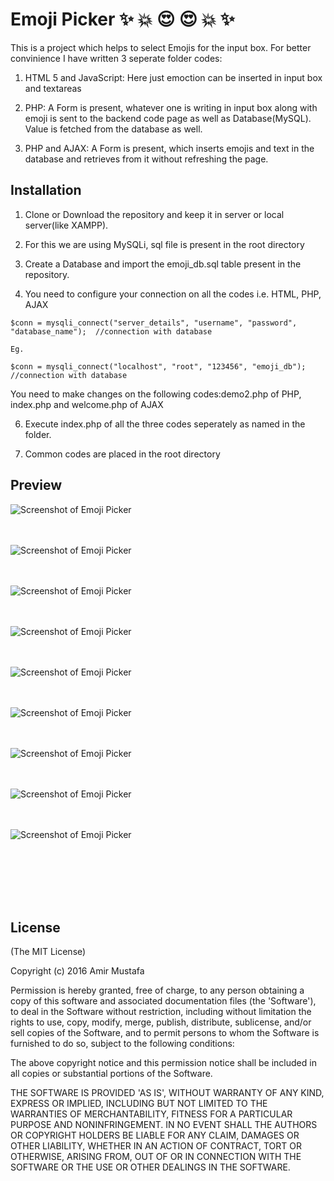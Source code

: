 # Emoji Picker  :sparkles: :boom: :heart_eyes: :heart_eyes: :boom: :sparkles:

This is a project which helps to select Emojis for the input box. For better convinience I have written 3 seperate folder codes:

1. HTML 5 and JavaScript: Here just emoction can be inserted in input box and textareas

2. PHP: A Form is present, whatever one is writing in input box along with emoji is sent to the backend code page as well as Database(MySQL). Value is fetched from the database as well.

3. PHP and AJAX: A Form is present, which inserts emojis and text in the database and retrieves from it without refreshing the page.


## Installation

1. Clone or Download the repository and keep it in server or local server(like XAMPP).

2. For this we are using MySQLi, sql file is present in the root directory

3. Create a Database and import the emoji_db.sql table present in the repository.

4. You need to configure your connection on all the codes i.e. HTML, PHP, AJAX

```
$conn = mysqli_connect("server_details", "username", "password", "database_name");  //connection with database

Eg. 

$conn = mysqli_connect("localhost", "root", "123456", "emoji_db");  //connection with database

```

You need to make changes on the following codes:demo2.php of PHP, index.php and welcome.php of AJAX 

6. Execute index.php of all the three codes seperately as named in the folder.

7. Common codes are placed in the root directory

  
## Preview


![Screenshot of Emoji Picker ](https://cloud.githubusercontent.com/assets/15896579/25564686/88ad06b8-2dd6-11e7-891f-c53ac8cf53f5.png?raw=true "Screenshot of Emoji Picker")
<br/><br/><br/>

![Screenshot of Emoji Picker ](https://cloud.githubusercontent.com/assets/15896579/25564688/8b962f9e-2dd6-11e7-9b85-d701a5dae7fd.png?raw=true "Screenshot of Emoji Picker")
<br/><br/><br/>

![Screenshot of Emoji Picker ](https://cloud.githubusercontent.com/assets/15896579/25564689/8da3d48a-2dd6-11e7-8470-8416cf08e5aa.png?raw=true "Screenshot of Emoji Picker")
<br/><br/><br/>

![Screenshot of Emoji Picker ](https://cloud.githubusercontent.com/assets/15896579/25564692/8f73e4e4-2dd6-11e7-9552-73555e419795.png?raw=true "Screenshot of Emoji Picker")
<br/><br/><br/>

![Screenshot of Emoji Picker ](https://cloud.githubusercontent.com/assets/15896579/25564697/920182e8-2dd6-11e7-81b1-acdc253fa52b.png?raw=true "Screenshot of Emoji Picker")
<br/><br/><br/>

![Screenshot of Emoji Picker ](https://cloud.githubusercontent.com/assets/15896579/25564698/953dc052-2dd6-11e7-89f2-5741bac72e97.png?raw=true "Screenshot of Emoji Picker")
<br/><br/><br/>

![Screenshot of Emoji Picker ](https://cloud.githubusercontent.com/assets/15896579/25564700/9825acda-2dd6-11e7-9108-a99c570166d1.png?raw=true "Screenshot of Emoji Picker")
<br/><br/><br/>

![Screenshot of Emoji Picker ](https://cloud.githubusercontent.com/assets/15896579/25564701/9b22a8b6-2dd6-11e7-956d-31502e028ad0.png?raw=true "Screenshot of Emoji Picker")
<br/><br/><br/>

![Screenshot of Emoji Picker ](https://cloud.githubusercontent.com/assets/15896579/25564704/9f0315d8-2dd6-11e7-83f9-cc14303efc72.png?raw=true "Screenshot of Emoji Picker")
<br/><br/><br/>

<br/><br/><br/>




## License

(The MIT License)

Copyright (c) 2016 Amir Mustafa

Permission is hereby granted, free of charge, to any person obtaining
a copy of this software and associated documentation files (the
'Software'), to deal in the Software without restriction, including
without limitation the rights to use, copy, modify, merge, publish,
distribute, sublicense, and/or sell copies of the Software, and to
permit persons to whom the Software is furnished to do so, subject to
the following conditions:

The above copyright notice and this permission notice shall be
included in all copies or substantial portions of the Software.

THE SOFTWARE IS PROVIDED 'AS IS', WITHOUT WARRANTY OF ANY KIND,
EXPRESS OR IMPLIED, INCLUDING BUT NOT LIMITED TO THE WARRANTIES OF
MERCHANTABILITY, FITNESS FOR A PARTICULAR PURPOSE AND NONINFRINGEMENT.
IN NO EVENT SHALL THE AUTHORS OR COPYRIGHT HOLDERS BE LIABLE FOR ANY
CLAIM, DAMAGES OR OTHER LIABILITY, WHETHER IN AN ACTION OF CONTRACT,
TORT OR OTHERWISE, ARISING FROM, OUT OF OR IN CONNECTION WITH THE
SOFTWARE OR THE USE OR OTHER DEALINGS IN THE SOFTWARE.

